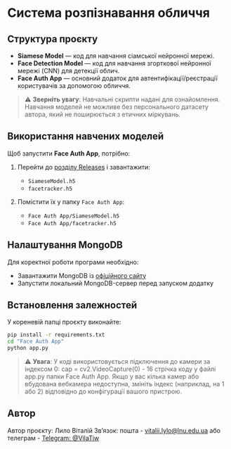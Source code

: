 # Система розпізнавання обличчя

## Структура проєкту

- **Siamese Model** — код для навчання сіамської нейронної мережі.
- **Face Detection Model** — код для навчання згорткової нейронної мережі (CNN) для детекції облич.
- **Face Auth App** — основний додаток для автентифікації/реєстрації користувачів за допомогою обличчя.

> ⚠️ **Зверніть увагу**: Навчальні скрипти надані для ознайомлення. Навчання моделей не можливе без персонального датасету автора, який не поширюється з етичних міркувань.

## Використання навчених моделей

Щоб запустити **Face Auth App**, потрібно:

1. Перейти до [розділу Releases](https://github.com/VilaTiw/Facial-recognition-system/releases) і завантажити:
   - `SiameseModel.h5`
   - `facetracker.h5`

2. Помістити їх у папку `Face Auth App`:
   - `Face Auth App/SiameseModel.h5`
   - `Face Auth App/facetracker.h5`

## Налаштування MongoDB

Для коректної роботи програми необхідно:

- Завантажити MongoDB із [офіційного сайту](https://www.mongodb.com/try/download/community)
- Запустити локальний MongoDB-сервер перед запуском додатку

## Встановлення залежностей

У кореневій папці проєкту виконайте:

```bash
pip install -r requirements.txt
cd "Face Auth App"
python app.py
```
> ⚠️ **Увага**: У коді використовується підключення до камери за індексом 0:
   cap = cv2.VideoCapture(0) - 16 стрічка коду у файлі app.py папки Face Auth App.
   Якщо у вас кілька камер або вбудована вебкамера недоступна, змініть індекс (наприклад, на 1 або 2) відповідно до конфігурації вашого пристрою.

## Автор
Автор проєкту: Лило Віталій
Зв’язок: пошта - vitalii.lylo@lnu.edu.ua або телеграм - [Telegram: @VilaTiw](https://t.me/VilaTiw)
